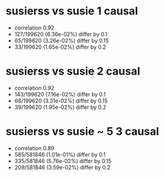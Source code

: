 # susierss vs susie  1 causal

- correlation 0.92
- 127/199620 (6.36e-02%) differ by 0.1
- 65/199620 (3.26e-02%) differ by 0.15
- 33/199620 (1.65e-02%) differ by 0.2


# susierss vs susie  2 causal

- correlation 0.92
- 143/199620 (7.16e-02%) differ by 0.1
- 66/199620 (3.31e-02%) differ by 0.15
- 39/199620 (1.95e-02%) differ by 0.2


# susierss vs susie  ~ 5 3 causal

- correlation 0.89
- 585/581846 (1.01e-01%) differ by 0.1
- 335/581846 (5.76e-02%) differ by 0.15
- 209/581846 (3.59e-02%) differ by 0.2



